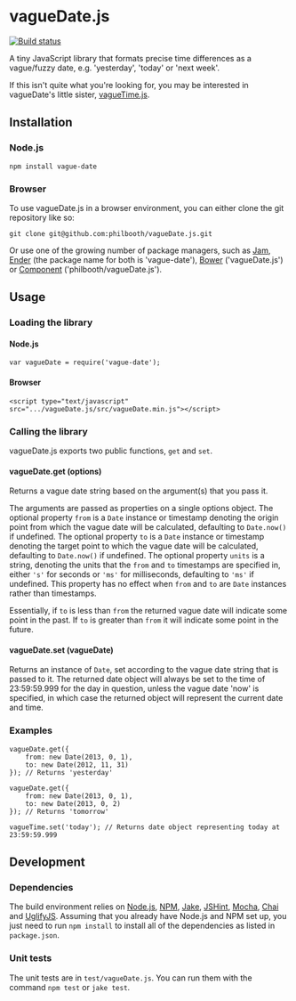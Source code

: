 # vagueDate.js

[![Build status][ci-image]][ci-status]

A tiny JavaScript library
that formats precise time differences
as a vague/fuzzy date,
e.g. 'yesterday', 'today' or 'next week'.

If this isn't quite what you're looking for,
you may be interested in vagueDate's little sister,
[vagueTime.js][vague-time].

## Installation

### Node.js

```
npm install vague-date
```

### Browser

To use vagueDate.js in a browser environment, you can
either clone the git repository like so:

```
git clone git@github.com:philbooth/vagueDate.js.git
```

Or use one of the growing number of package managers, such as
[Jam],
[Ender]
(the package name for both is 'vague-date'),
[Bower]
('vagueDate.js')
or [Component]
('philbooth/vagueDate.js').

## Usage

### Loading the library

#### Node.js

```
var vagueDate = require('vague-date');
```

#### Browser

```
<script type="text/javascript" src=".../vagueDate.js/src/vagueDate.min.js"></script>
```

### Calling the library

vagueDate.js exports two public functions, `get` and `set`.

#### vagueDate.get (options)

Returns a vague date string
based on the argument(s) that you pass it.

The arguments are passed as properties on a single options object.
The optional property `from` is a `Date` instance or timestamp
denoting the origin point from which the vague date will be calculated,
defaulting to `Date.now()` if undefined.
The optional property `to` is a `Date` instance or timestamp
denoting the target point to which the vague date will be calculated,
defaulting to `Date.now()` if undefined.
The optional property `units` is a string,
denoting the units that the `from` and `to` timestamps are specified in,
either `'s'` for seconds or `'ms'` for milliseconds,
defaulting to `'ms'` if undefined.
This property has no effect
when `from` and `to` are `Date` instances
rather than timestamps.

Essentially, if `to` is less than `from` the returned vague date will
indicate some point in the past. If `to` is greater than `from` it will
indicate some point in the future.

#### vagueDate.set (vagueDate)

Returns an instance of `Date`,
set according to the vague date string that is passed to it.
The returned date object
will always be set to the time of 23:59:59.999
for the day in question,
unless the vague date 'now' is specified,
in which case the returned object will represent the current date and time.

### Examples

```
vagueDate.get({
	from: new Date(2013, 0, 1),
	to: new Date(2012, 11, 31)
}); // Returns 'yesterday'

vagueDate.get({
	from: new Date(2013, 0, 1),
	to: new Date(2013, 0, 2)
}); // Returns 'tomorrow'

vagueTime.set('today'); // Returns date object representing today at 23:59:59.999
```

## Development

### Dependencies

The build environment relies on
[Node.js][node],
[NPM],
[Jake],
[JSHint],
[Mocha],
[Chai] and
[UglifyJS].
Assuming that you already have Node.js and NPM set up,
you just need to run `npm install`
to install all of the dependencies as listed in `package.json`.

### Unit tests

The unit tests are in `test/vagueDate.js`.
You can run them with the command `npm test` or `jake test`.

[ci-image]: https://secure.travis-ci.org/philbooth/vagueDate.js.png?branch=master
[ci-status]: http://travis-ci.org/#!/philbooth/vagueDate.js
[vague-time]: https://github.com/philbooth/vagueTime.js
[jam]: http://jamjs.org/
[component]: https://github.com/component/component
[ender]: https://github.com/ender-js/Ender
[bower]: https://github.com/twitter/bower
[node]: http://nodejs.org/
[npm]: https://npmjs.org/
[jake]: https://github.com/mde/jake
[jshint]: https://github.com/jshint/node-jshint
[mocha]: http://visionmedia.github.com/mocha
[chai]: http://chaijs.com/
[uglifyjs]: https://github.com/mishoo/UglifyJS

